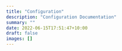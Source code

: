 ```yaml
---
title: "Configuration"
description: "Configuration Documentation"
summary: ""
date: 2022-06-15T17:51:47+10:00
draft: false
images: []
---
```

